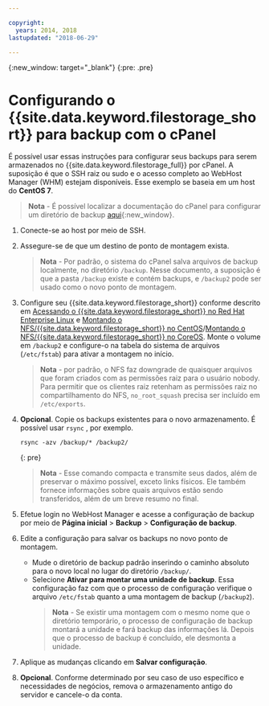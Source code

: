 ```yaml
---

copyright:
  years: 2014, 2018
lastupdated: "2018-06-29"

---
```

{:new_window: target="_blank"}
{:pre: .pre}
 
# Configurando o {{site.data.keyword.filestorage_short}} para backup com o cPanel

É possível usar essas instruções para configurar seus backups para serem armazenados no {{site.data.keyword.filestorage_full}} por cPanel. A suposição é que o SSH
raiz ou sudo e o acesso completo ao WebHost Manager (WHM) estejam disponíveis. Esse exemplo se baseia em um
host do **CentOS 7**.

>**Nota** - É possível localizar a documentação do cPanel para configurar um diretório de backup [aqui](https://docs.cpanel.net/display/68Docs/Backup+Configuration#BackupConfiguration-ConfigureBackupDirectory){:new_window}.

1. Conecte-se ao host por meio de SSH.

2. Assegure-se de que um destino de ponto de montagem exista. <br />
   >**Nota** - Por padrão, o sistema do cPanel salva arquivos de backup localmente, no diretório `/backup`. Nesse documento, a suposição é que a pasta `/backup` existe e contém backups, e `/backup2` pode ser usado como o novo ponto de montagem.
   
3. Configure seu {{site.data.keyword.filestorage_short}} conforme descrito em [Acessando o {{site.data.keyword.filestorage_short}} no Red Hat Enterprise Linux](accessing-file-storage-linux.html) e [Montando o NFS/{{site.data.keyword.filestorage_short}} no CentOS](mounting-nsf-file-storage.html)/[Montando o NFS/{{site.data.keyword.filestorage_short}} no CoreOS](mounting-storage-coreos.html). Monte o volume em `/backup2` e configure-o na tabela do sistema de arquivos (`/etc/fstab`) para ativar a montagem no início. <br />
   >**Nota** - por padrão, o NFS faz downgrade de quaisquer arquivos que foram criados com as permissões raiz para o usuário nobody. Para permitir que os clientes raiz retenham as permissões raiz no compartilhamento do NFS, `no_root_squash` precisa ser incluído em `/etc/exports`. 

4. **Opcional**. Copie os backups existentes para o novo armazenamento. É possível usar  ` rsync ` , por exemplo.
   ```
   rsync -azv /backup/* /backup2/
   ```
   {: pre}
    
    >**Nota** - Esse comando compacta e transmite seus dados, além de preservar o máximo possível, exceto links físicos. Ele também fornece informações sobre quais arquivos estão sendo transferidos, além de um breve resumo no final.
    
5. Efetue login no WebHost Manager e acesse a configuração de backup por meio de **Página inicial** > **Backup** > **Configuração de backup**.

6. Edite a configuração para salvar os backups no novo ponto de montagem. 
    - Mude o diretório de backup padrão inserindo o caminho absoluto para o novo local no lugar do diretório `/backup/`. 
    - Selecione **Ativar para montar uma unidade de backup**. Essa configuração faz com que o processo de configuração verifique o arquivo `/etc/fstab` quanto a uma montagem de backup (`/backup2`). <br /> 
      >**Nota** - Se existir uma montagem com o mesmo nome que o diretório temporário, o processo de configuração de backup montará a unidade e fará backup das informações lá. Depois que o processo de backup é concluído, ele desmonta a unidade. 

7. Aplique as mudanças clicando em **Salvar configuração**.

8. **Opcional**. Conforme determinado por seu caso de uso específico e necessidades de negócios, remova o armazenamento antigo do servidor e cancele-o da conta.
